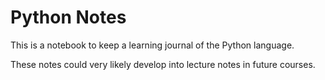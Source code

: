 Python Notes
============================

This is a notebook to keep a learning journal of the Python language.

These notes could very likely develop into lecture notes in future courses.
